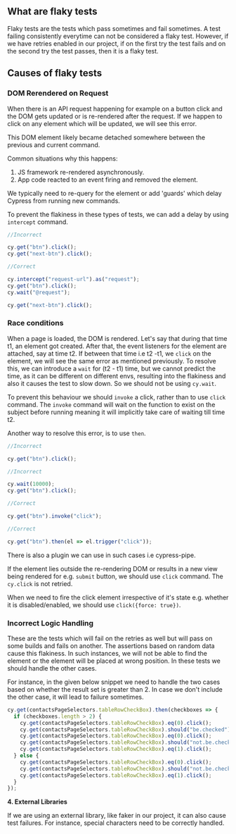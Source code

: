 ## What are flaky tests

Flaky tests are the tests which pass sometimes and fail sometimes. A test
failing consistently everytime can not be considered a flaky test. However, if
we have retries enabled in our project, if on the first try the test fails and
on the second try the test passes, then it is a flaky test.

## Causes of flaky tests

### DOM Rerendered on Request

When there is an API request happening for example on a button click and the DOM
gets updated or is re-rendered after the request. If we happen to click on any
element which will be updated, we will see this error.

This DOM element likely became detached somewhere between the previous and current command.

Common situations why this happens:

1. JS framework re-rendered asynchronously.
2. App code reacted to an event firing and removed the element.

We typically need to re-query for the element or add 'guards' which delay Cypress from running new commands.

To prevent the flakiness in these types of tests, we can add a delay by using
`intercept` command.

```javascript
//Incorrect

cy.get("btn").click();
cy.get("next-btn").click();

//Correct

cy.intercept("request-url").as("request");
cy.get("btn").click();
cy.wait("@request");

cy.get("next-btn").click();
```

### Race conditions

When a page is loaded, the DOM is rendered. Let's say that during that time t1,
an element got created. After that, the event listeners for the element are
attached, say at time t2. If between that time i.e t2 -t1, we `click` on the
element, we will see the same error as mentioned previously. To resolve this, we
can introduce a `wait` for (t2 - t1) time, but we cannot predict the time, as it
can be different on different envs, resulting into the flakiness and also it
causes the test to slow down. So we should not be using `cy.wait`.

To prevent this behaviour we should `invoke` a click, rather than to use `click`
command. The `invoke` command will wait on the function to exist on the subject
before running meaning it will implicitly take care of waiting till time t2.

Another way to resolve this error, is to use `then`.

```javascript
//Incorrect

cy.get("btn").click();

//Incorrect

cy.wait(10000);
cy.get("btn").click();

//Correct

cy.get("btn").invoke("click");

//Correct

cy.get("btn").then(el => el.trigger("click"));
```

There is also a plugin we can use in such cases i.e cypress-pipe.

If the element lies outside the re-rendering DOM or results in a new view being
rendered for e.g. `submit` button, we should use `click` command. The `cy.click`
is not retried.

When we need to fire the click element irrespective of it's state e.g. whether
it is disabled/enabled, we should use `click({force: true})`.

### Incorrect Logic Handling

These are the tests which will fail on the retries as well but will pass on some
builds and fails on another. The assertions based on random data cause this
flakiness. In such instances, we will not be able to find the element or the
element will be placed at wrong position. In these tests we should handle the
other cases.

For instance, in the given below snippet we need to handle the two cases based
on whether the result set is greater than 2. In case we don't include the other
case, it will lead to failure sometimes.

```javascript
cy.get(contactsPageSelectors.tableRowCheckBox).then(checkboxes => {
  if (checkboxes.length > 2) {
    cy.get(contactsPageSelectors.tableRowCheckBox).eq(0).click();
    cy.get(contactsPageSelectors.tableRowCheckBox).should("be.checked");
    cy.get(contactsPageSelectors.tableRowCheckBox).eq(0).click();
    cy.get(contactsPageSelectors.tableRowCheckBox).should("not.be.checked");
    cy.get(contactsPageSelectors.tableRowCheckBox).eq(1).click();
  } else {
    cy.get(contactsPageSelectors.tableRowCheckBox).eq(0).click();
    cy.get(contactsPageSelectors.tableRowCheckBox).should("not.be.checked");
    cy.get(contactsPageSelectors.tableRowCheckBox).eq(1).click();
  }
});
```

**4. External Libraries**

If we are using an external library, like faker in our project, it can also
cause test failures. For instance, special characters need to be correctly
handled.
